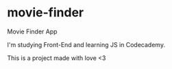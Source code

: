# movie-finder
Movie Finder App

I'm studying Front-End and learning JS in Codecademy.

This is a project made with love <3
